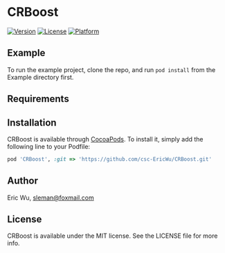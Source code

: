 # CRBoost

[![Version](https://img.shields.io/cocoapods/v/CRBoost.svg?style=flat)](https://cocoapods.org/pods/CRBoost)
[![License](https://img.shields.io/cocoapods/l/CRBoost.svg?style=flat)](https://cocoapods.org/pods/CRBoost)
[![Platform](https://img.shields.io/cocoapods/p/CRBoost.svg?style=flat)](https://cocoapods.org/pods/CRBoost)

## Example

To run the example project, clone the repo, and run `pod install` from the Example directory first.

## Requirements

## Installation

CRBoost is available through [CocoaPods](https://cocoapods.org). To install
it, simply add the following line to your Podfile:

```ruby
pod 'CRBoost', :git => 'https://github.com/csc-EricWu/CRBoost.git'
```

## Author

Eric Wu, sleman@foxmail.com

## License

CRBoost is available under the MIT license. See the LICENSE file for more info.
